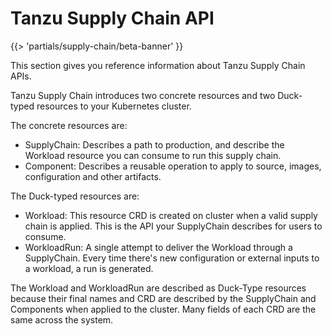 # Tanzu Supply Chain API

{{> 'partials/supply-chain/beta-banner' }}

This section gives you reference information about Tanzu Supply Chain APIs.

Tanzu Supply Chain introduces two concrete resources and two Duck-typed resources to your Kubernetes cluster.

The concrete resources are:

- SupplyChain: Describes a path to production, and describe the Workload resource you can consume to run this supply chain.
- Component: Describes a reusable operation to apply to source, images, configuration and other artifacts.

The Duck-typed resources are:

- Workload: This resource CRD is created on cluster when a valid supply chain is applied. This is the API
  your SupplyChain describes for users to consume.
- WorkloadRun: A single attempt to deliver the Workload through a SupplyChain. Every time there's new configuration or external inputs to a workload, a run is   generated.

The Workload and WorkloadRun are described as Duck-Type resources because their
final names and CRD are described by the SupplyChain and Components when applied
to the cluster. Many fields of each CRD are the same across the system.

<!--
[SupplyChain]: supplychain.hbs.md
[Workload]: workload.hbs.md
[Component]: component.hbs.md
[Components]: component.hbs.md
[WorkloadRun]: workloadrun.hbs.md
-->